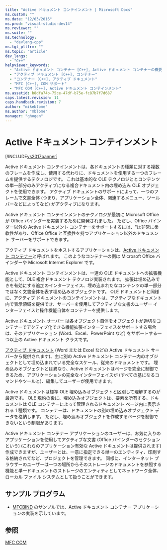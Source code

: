 ```yaml
---
title: "Active ドキュメント コンテインメント | Microsoft Docs"
ms.custom: ""
ms.date: "12/03/2016"
ms.prod: "visual-studio-dev14"
ms.reviewer: ""
ms.suite: ""
ms.technology: 
  - "devlang-cpp"
ms.tgt_pltfrm: ""
ms.topic: "article"
dev_langs: 
  - "C++"
helpviewer_keywords: 
  - "Active ドキュメント コンテナー [C++], Active ドキュメント コンテナーの概要"
  - "アクティブ ドキュメント [C++], コンテナー"
  - "コンテナー [C++], アクティブ ドキュメント"
  - "MFC [C++], COM サポート"
  - "MFC COM [C++], Active ドキュメント コンテインメント"
ms.assetid: b8dfa74b-75ce-47df-b75e-fc87b7f7d687
caps.latest.revision: 11
caps.handback.revision: 7
author: "mikeblome"
ms.author: "mblome"
manager: "ghogen"
---
```

# Active ドキュメント コンテインメント
[!INCLUDE[vs2017banner](../assembler/inline/includes/vs2017banner.md)]

Active ドキュメント コンテインメントは、各ドキュメントの種類に対する複数のフレームを作成し、使用する代わりに、ドキュメントを使用する一つのフレームを提供するテクノロジです。  これは基本的な OLE テクノロジととコンテンツの単一部分のみアクティブになる複合ドキュメント内の埋め込み OLE オブジェクトを使用できます。  アクティブ ドキュメントのサポートによって、一つのフレームで文書全体 \(つまり、アプリケーション全体、関連するメニュー、ツール バーなどによってなど\) がアクティブになります。  
  
 Active ドキュメント コンテインメントのテクノロジが最初に Microsoft Office が Office バインダーを実装するために開発されました。  ただし、Office バインダー以外の Active ドキュメント コンテナーをサポートするには、"は非常に柔軟性があり、Office Office と互換性を持つアプリケーション以外のドキュメント サーバーをサポートできます。  
  
 アクティブ ドキュメントをホストするアプリケーションは、[Active ドキュメント コンテナー](../mfc/active-document-containers.md)と呼ばれます。  このようなコンテナーの例は Microsoft Office バインダーや Microsoft Internet Explorer です。  
  
 Active ドキュメント コンテインメントは、一連の OLE ドキュメントへの拡張機能として、OLE 複合ドキュメント テクノロジ実装されます。  拡張は埋め込みできを有効にする追加のインターフェイス、埋め込まれたなコンテンツの単一部分ではなく文書全体を表す埋め込みオブジェクトです。  OLE ドキュメントと同様に、アクティブ ドキュメントのコンテインメントは、アクティブなドキュメント内で表示領域を提供でき、サーバーを使用してアクティブな文書のユーザー インターフェイスと操作機能自体をコンテナーを提供します。  
  
 [Active ドキュメント サーバー](../mfc/active-document-servers.md) は各オブジェクト自体をオブジェクトが適切なコンテナーでアクティブ化できる機能拡張インターフェイスをサポートする場合は、そのアプリケーション \(Word、Excel、PowerPoint など\) をサポートする一つ以上の Active ドキュメント クラスです。  
  
 [アクティブ ドキュメント](../Topic/Active%20Documents.md) \(Word または Excel などの Active ドキュメント サーバーから提供されます\)、主に別の Active ドキュメント コンテナー内のオブジェクトとして埋め込まれている完全なスケール、従来のドキュメントです。  埋め込みオブジェクトとは異なり、Active ドキュメントはページを完全に制御できるため、アプリケーションの完全なインターフェイスが \(すべての基になるコマンドやツールと\)、編集してユーザーが使用できます。  
  
 Active ドキュメントは標準 OLE 埋め込みオブジェクトと区別して理解するのが最適です。  OLE 規約の後に、埋め込みオブジェクトは、要素を所有する、ドキュメントは OLE コンテナーによって管理されるドキュメント ページ内に表示される 1 種類です。  コンテナーは、ドキュメントの別の埋め込みオブジェクト データを格納します。  ただし、埋め込みオブジェクトを作成するページを制御できないという制限があります。  
  
 Active ドキュメント コンテナー アプリケーションのユーザーは、お気に入りのアプリケーションを使用してアクティブな文書 \(Office バインダーのセクションという\) \(これらのアプリケーション有効な Active ドキュメントは提供されます\) 作成できますが、ユーザーとは、一意に指定できる単一のエンティティ、印刷する格納されてなど、プロジェクトを管理できます。  同様に、インターネット ブラウザーのユーザーは一つの場所からそのストレージのドキュメントを参照する機能と単一ドキュメントのストレージのエンティティとしてネットワーク全体、ローカル ファイル システムとして扱うことができます。  
  
## サンプル プログラム  
  
-   [MFCBIND](../top/visual-cpp-samples.md) のサンプルでは、Active ドキュメント コンテナー アプリケーションの実装を示しています。  
  
## 参照  
 [MFC COM](../mfc/mfc-com.md)